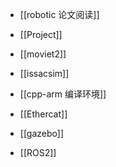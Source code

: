 * [[robotic 论文阅读]]

* [[Project]]

* [[moviet2]]
* [[issacsim]]
* [[cpp-arm 编译环境]]
* [[Ethercat]]
* [[gazebo]]
* [[ROS2]]
